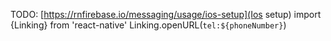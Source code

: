 TODO: [https://rnfirebase.io/messaging/usage/ios-setup](Ios setup)
import {Linking} from 'react-native'
Linking.openURL(`tel:${phoneNumber}`)